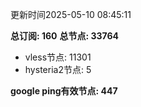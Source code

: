更新时间2025-05-10 08:45:11

**总订阅: 160**
**总节点: 33764**
- vless节点: 11301
- hysteria2节点: 5

**google ping有效节点: 447**
